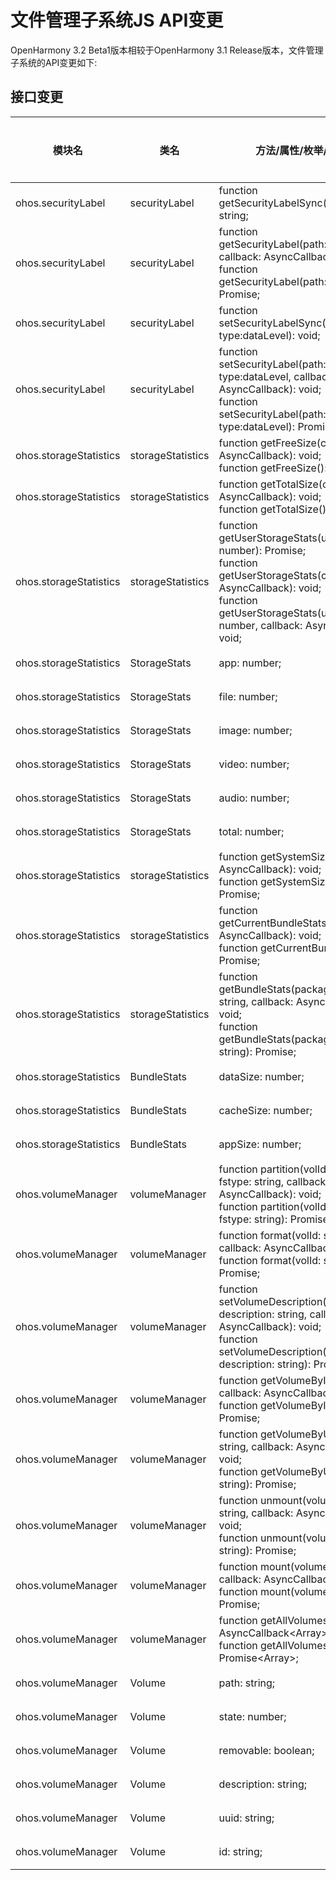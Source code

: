 # 文件管理子系统JS API变更

OpenHarmony 3.2 Beta1版本相较于OpenHarmony 3.1 Release版本，文件管理子系统的API变更如下:

## 接口变更

| 模块名 | 类名 | 方法/属性/枚举/常量 | 变更类型 |
|---|---|---|---|
| ohos.securityLabel | securityLabel | function getSecurityLabelSync(path:string): string; | 新增 |
| ohos.securityLabel | securityLabel | function getSecurityLabel(path:string, callback: AsyncCallback<string>): void;<br>function getSecurityLabel(path:string): Promise<string>; | 新增 |
| ohos.securityLabel | securityLabel | function setSecurityLabelSync(path:string, type:dataLevel): void; | 新增 |
| ohos.securityLabel | securityLabel | function setSecurityLabel(path:string, type:dataLevel, callback: AsyncCallback<void>): void;<br>function setSecurityLabel(path:string, type:dataLevel): Promise<void>; | 新增 |
| ohos.storageStatistics | storageStatistics | function getFreeSize(callback: AsyncCallback<number>): void;<br>function getFreeSize(): Promise<number>; | 新增 |
| ohos.storageStatistics | storageStatistics | function getTotalSize(callback: AsyncCallback<number>): void;<br>function getTotalSize(): Promise<number>; | 新增 |
| ohos.storageStatistics | storageStatistics | function getUserStorageStats(userId?: number): Promise<StorageStats>;<br>function getUserStorageStats(callback: AsyncCallback<StorageStats>): void;<br>function getUserStorageStats(userId: number, callback: AsyncCallback<StorageStats>): void; | 新增 |
| ohos.storageStatistics | StorageStats | app: number; | 新增 |
| ohos.storageStatistics | StorageStats | file: number; | 新增 |
| ohos.storageStatistics | StorageStats | image: number; | 新增 |
| ohos.storageStatistics | StorageStats | video: number; | 新增 |
| ohos.storageStatistics | StorageStats | audio: number; | 新增 |
| ohos.storageStatistics | StorageStats | total: number; | 新增 |
| ohos.storageStatistics | storageStatistics | function getSystemSize(callback: AsyncCallback<number>): void;<br>function getSystemSize(): Promise<number>; | 新增 |
| ohos.storageStatistics | storageStatistics | function getCurrentBundleStats(callback: AsyncCallback<BundleStats>): void;<br>function getCurrentBundleStats(): Promise<BundleStats>; | 新增 |
| ohos.storageStatistics | storageStatistics | function getBundleStats(packageName: string,  callback: AsyncCallback<BundleStats>): void;<br>function getBundleStats(packageName: string): Promise<BundleStats>; | 新增 |
| ohos.storageStatistics | BundleStats | dataSize: number; | 新增 |
| ohos.storageStatistics | BundleStats | cacheSize: number; | 新增 |
| ohos.storageStatistics | BundleStats | appSize: number; | 新增 |
| ohos.volumeManager | volumeManager | function partition(volId: string, fstype: string, callback: AsyncCallback<void>): void;<br>function partition(volId: string, fstype: string): Promise<void>; | 新增 |
| ohos.volumeManager | volumeManager | function format(volId: string, callback: AsyncCallback<void>): void;<br>function format(volId: string): Promise<void>; | 新增 |
| ohos.volumeManager | volumeManager | function setVolumeDescription(uuid: string, description: string, callback: AsyncCallback<void>): void;<br>function setVolumeDescription(uuid: string, description: string): Promise<void>; | 新增 |
| ohos.volumeManager | volumeManager | function getVolumeById(id: string, callback: AsyncCallback<Volume>): void;<br>function getVolumeById(id: string): Promise<Volume>; | 新增 |
| ohos.volumeManager | volumeManager | function getVolumeByUuid(uuid: string, callback: AsyncCallback<Volume>): void;<br>function getVolumeByUuid(uuid: string): Promise<Volume>; | 新增 |
| ohos.volumeManager | volumeManager | function unmount(volumeId: string, callback: AsyncCallback<boolean>): void;<br>function unmount(volumeId: string): Promise<boolean>; | 新增 |
| ohos.volumeManager | volumeManager | function mount(volumeId: string, callback: AsyncCallback<boolean>): void;<br>function mount(volumeId: string): Promise<boolean>; | 新增 |
| ohos.volumeManager | volumeManager | function getAllVolumes(callback: AsyncCallback<Array<Volume>>): void;<br>function getAllVolumes(): Promise<Array<Volume>>; | 新增 |
| ohos.volumeManager | Volume | path: string; | 新增 |
| ohos.volumeManager | Volume | state: number; | 新增 |
| ohos.volumeManager | Volume | removable: boolean; | 新增 |
| ohos.volumeManager | Volume | description: string; | 新增 |
| ohos.volumeManager | Volume | uuid: string; | 新增 |
| ohos.volumeManager | Volume | id: string; | 新增 |

